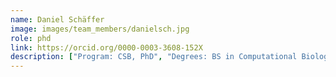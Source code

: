 ```yaml
---
name: Daniel Schäffer
image: images/team_members/danielsch.jpg
role: phd
link: https://orcid.org/0000-0003-3608-152X
description: ["Program: CSB, PhD", "Degrees: BS in Computational Biology, Carnegie Mellon University", "Interests: regulatory genomics, evolution, host-pathogen interactions"]
---
```


